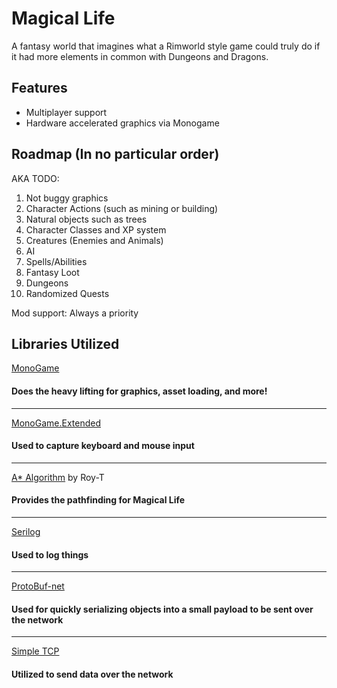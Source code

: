 # Magical Life
A fantasy world that imagines what a Rimworld style game could truly do if it had more elements in common with Dungeons and Dragons.

## Features
* Multiplayer support
* Hardware accelerated graphics via Monogame

## Roadmap (In no particular order)
AKA TODO:

1. Not buggy graphics
2. Character Actions (such as mining or building)
3. Natural objects such as trees
4. Character Classes and XP system
5. Creatures (Enemies and Animals)
6. AI
7. Spells/Abilities
8. Fantasy Loot
9. Dungeons
10. Randomized Quests

Mod support: Always a priority

## Libraries Utilized
[MonoGame](http://www.monogame.net/)

#### Does the heavy lifting for graphics, asset loading, and more!
---
[MonoGame.Extended](https://github.com/craftworkgames/MonoGame.Extended)
#### Used to capture keyboard and mouse input
---
[A* Algorithm](https://github.com/roy-t/AStar) by Roy-T

#### Provides the pathfinding for Magical Life
---
[Serilog](https://github.com/serilog/serilog)
#### Used to log things
---
[ProtoBuf-net](https://github.com/mgravell/protobuf-net)
#### Used for quickly serializing objects into a small payload to be sent over the network
---
[Simple TCP](https://github.com/BrandonPotter/SimpleTCP)
#### Utilized to send data over the network
